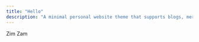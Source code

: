 ```yaml
---
title: "Hello"
description: "A minimal personal website theme that supports blogs, mermaid js and katex."
---
```


Zim Zam
